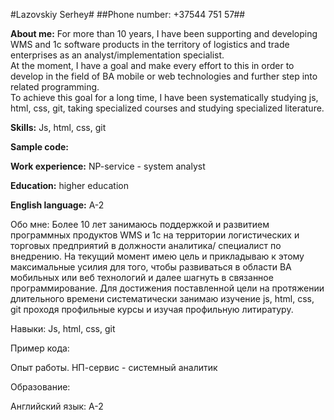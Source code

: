 #Lazovskiy Serhey#
##Phone number: +37544 751 57##

**About me:**
For more than 10 years, I have been supporting and developing WMS and 1c software products in the territory of logistics and trade enterprises as an analyst/implementation specialist.\
At the moment, I have a goal and make every effort to this in order to develop in the field of BA mobile or web technologies and further step into related programming.\
To achieve this goal for a long time, I have been systematically studying js, html, css, git, taking specialized courses and studying specialized literature.

**Skills:**
Js, html, css, git

**Sample code:**

**Work experience:**
NP-service - system analyst

**Education:**
 higher education

**English language:**
 А-2





















Обо мне:
Более 10 лет занимаюсь поддержкой и развитием программных продуктов WMS и 1с на территории логистических и торговых предприятий в должности аналитика/ специалист по внедрению. 
На текущий момент имею цель и прикладываю к этому максимальные усилия для того, чтобы развиваться в области BA мобильных или веб технологий и далее шагнуть в связанное программирование. 
Для достижения поставленной цели на протяжении длительного времени систематически занимаю изучение js, html, css, git проходя профильные курсы и изучая профильную литиратуру.

Навыки: 
Js, html, css, git 

Пример кода: 

Опыт работы.
НП-сервис - системный аналитик 

Образование: 

Английский язык: А-2 